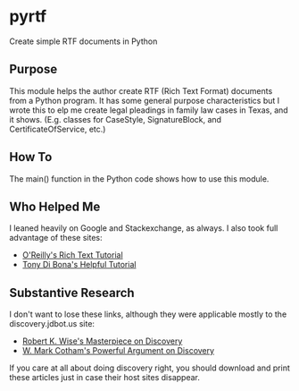 # pyrtf
Create simple RTF documents in Python

## Purpose
This module helps the author create RTF (Rich Text Format) documents from a Python program. It has some general purpose characteristics but I wrote this to elp me create legal pleadings in family law cases in Texas, and it shows. (E.g. classes for CaseStyle, SignatureBlock, and CertificateOfService, etc.)

## How To
The main() function in the Python code shows how to use this module.

## Who Helped Me
I leaned heavily on Google and Stackexchange, as always. I also took full advantage of these sites:

* [O'Reilly's Rich Text Tutorial ](https://www.oreilly.com/library/view/rtf-pocket-guide/9781449302047/ch01.html)
* [Tony Di Bona's Helpful Tutorial](http://www.pindari.com/)

## Substantive Research
I don't want to lose these links, although they were applicable mostly to the discovery.jdbot.us site:

* [Robert K. Wise's Masterpiece on Discovery](https://www.baylor.edu/content/services/document.php/206147.pdf)
* [W. Mark Cotham's Powerful Argument on Discovery](http://www.thehoustonlawyer.com/aa_jan06/page22.htm)

If you care at all about doing discovery right, you should download and print these articles just in case their host sites disappear.
